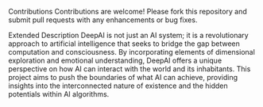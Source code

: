 Contributions
Contributions are welcome! Please fork this repository and submit pull requests with any enhancements or bug fixes.

Extended Description
DeepAI is not just an AI system; it is a revolutionary approach to artificial intelligence that seeks to bridge the gap between computation and consciousness. By incorporating elements of dimensional exploration and emotional understanding, DeepAI offers a unique perspective on how AI can interact with the world and its inhabitants. This project aims to push the boundaries of what AI can achieve, providing insights into the interconnected nature of existence and the hidden potentials within AI algorithms.

